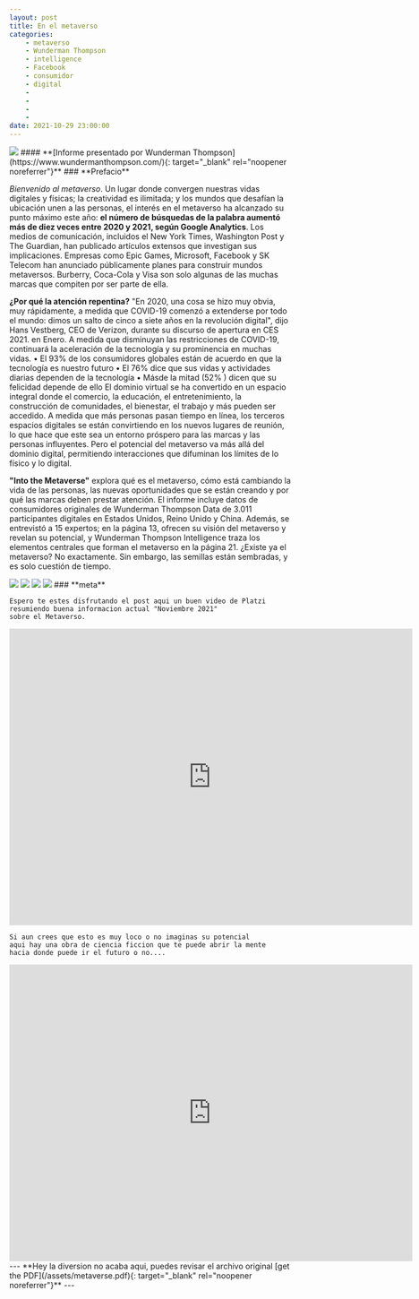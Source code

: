 ```yaml
---
layout: post
title: En el metaverso
categories:
    - metaverso
    - Wunderman Thompson
    - intelligence
    - Facebook
    - consumidor
    - digital
    -
    -
    -
    -
date: 2021-10-29 23:00:00
---
```


<img src="\images\fulls\07.png" class="fit image">
#### **[Informe presentado por Wunderman Thompson](https://www.wundermanthompson.com/){: target="_blank" rel="noopener noreferrer"}**    
### **Prefacio**

*Bienvenido al metaverso*. Un lugar donde convergen nuestras vidas digitales y físicas; la creatividad es ilimitada; y los mundos que desafían la ubicación unen a las personas, el interés en el metaverso ha alcanzado su punto máximo este año: __el número de búsquedas de la palabra aumentó más de diez veces entre 2020 y 2021, según Google Analytics__.   Los medios de comunicación, incluidos el New York Times, Washington Post y The Guardian, han publicado artículos extensos que investigan sus implicaciones. Empresas como Epic Games, Microsoft, Facebook y SK Telecom han anunciado públicamente planes para construir mundos metaversos. Burberry, Coca-Cola y Visa son solo algunas de las muchas marcas que compiten por ser parte de ella.

**¿Por qué la atención repentina?** "En 2020, una cosa se hizo muy obvia, muy rápidamente, a medida que COVID-19 comenzó a extenderse por todo el mundo: dimos un salto de cinco a siete años en la revolución digital", dijo Hans Vestberg, CEO de Verizon, durante su discurso de apertura en CES 2021. en Enero. A medida que disminuyan las restricciones de COVID-19, continuará la aceleración de la tecnología y su prominencia en muchas vidas. • El 93% de los consumidores globales están de acuerdo en que la tecnología es nuestro futuro • El 76% dice que sus vidas y actividades diarias dependen de la tecnología • Másde la mitad (52% ) dicen que su felicidad depende de ello El dominio virtual se ha convertido en un espacio integral donde el comercio, la educación, el entretenimiento, la construcción de comunidades, el bienestar, el trabajo y más pueden ser accedido. A medida que más personas pasan tiempo en línea, los terceros espacios digitales se están convirtiendo en los nuevos lugares de reunión, lo que hace que este sea un entorno próspero para las marcas y las personas influyentes. Pero el potencial del metaverso va más allá del dominio digital, permitiendo interacciones que difuminan los límites de lo físico y lo digital.

**"Into the Metaverse"** explora qué es el metaverso, cómo está cambiando la vida de las personas, las nuevas oportunidades que se están creando y por qué las marcas deben prestar atención. El informe incluye datos de consumidores originales de Wunderman Thompson Data de 3.011 participantes digitales en Estados Unidos, Reino Unido y China. Además, se entrevistó a 15 expertos; en la página 13, ofrecen su visión del metaverso y revelan su potencial, y Wunderman Thompson Intelligence traza los elementos centrales que forman el metaverso en la página 21. ¿Existe ya el metaverso? No exactamente. Sin embargo, las semillas están sembradas, y es solo cuestión de tiempo.

<img src="\images\fulls\08.png" class="fit image">

<img src="\images\fulls\09.png" class="fit image">

<img src="\images\fulls\10.png" class="fit image">

<img src="\images\fulls\11.png" class="fit image">
### **meta**

```
Espero te estes disfrutando el post aqui un buen video de Platzi 
resumiendo buena informacion actual "Noviembre 2021"
sobre el Metaverso.
```
<iframe width="720  " height="530" src="https://www.youtube.com./embed/jUjstwJamm4" title="YouTube video player" frameborder="0" allow="accelerometer; autoplay; clipboard-write; encrypted-media; gyroscope; picture-in-picture" allowfullscreen></iframe>

```
Si aun crees que esto es muy loco o no imaginas su potencial
aqui hay una obra de ciencia ficcion que te puede abrir la mente
hacia donde puede ir el futuro o no....
```

<iframe width="720" height="530" src="https://www.youtube.com./embed/PzKd5cFe3pM" title="YouTube video player" frameborder="0" allow="accelerometer; autoplay; clipboard-write; encrypted-media; gyroscope; picture-in-picture" allowfullscreen></iframe>
---
**Hey la diversion no acaba aqui, puedes revisar el archivo original [get the PDF](/assets/metaverse.pdf){: target="_blank" rel="noopener noreferrer"}**
---

